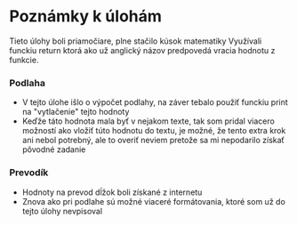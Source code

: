 # Poznámky k úlohám
Tieto úlohy boli priamočiare, plne stačilo kúsok matematiky
Využívali funckiu return ktorá ako už anglický názov predpovedá vracia hodnotu z funkcie.
### Podlaha
- V tejto úlohe išlo o výpočet podlahy, na záver tebalo použiť funckiu print na "vytlačenie" tejto hodnoty
- Keďže táto hodnota mala byť v nejakom texte, tak som pridal viacero možností ako vložiť túto hodnotu do textu, je možné, že tento extra krok ani nebol potrebný, ale to overiť neviem pretože sa mi nepodarilo získať pôvodné zadanie
### Prevodík
- Hodnoty na prevod dĺžok boli získané z internetu
- Znova ako pri podlahe sú možné viaceré formátovania, ktoré som už do tejto úlohy nevpisoval